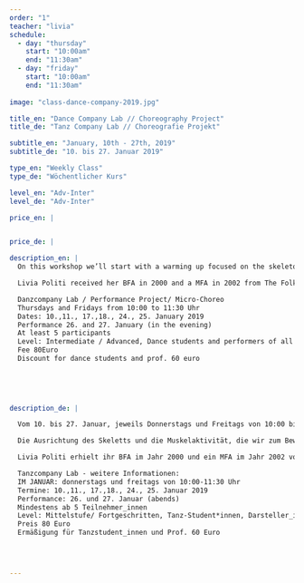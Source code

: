 ```yaml
---
order: "1"
teacher: "livia"
schedule:
  - day: "thursday"
    start: "10:00am"
    end: "11:30am"
  - day: "friday"
    start: "10:00am"
    end: "11:30am"
    
image: "class-dance-company-2019.jpg"

title_en: "Dance Company Lab // Choreography Project"
title_de: "Tanz Company Lab // Choreografie Projekt"

subtitle_en: "January, 10th - 27th, 2019"
subtitle_de: "10. bis 27. Januar 2019"

type_en: "Weekly Class"
type_de: "Wöchentlicher Kurs"

level_en: "Adv-Inter"
level_de: "Adv-Inter"

price_en: |


price_de: |

description_en: |
  On this workshop we’ll start with a warming up focused on the skeleton’s alignment and the specific muscle strength we need to get in motion, continuing with a training based on the Folkwang DanceTechnique, enriched by elements of Limon and Alexander Technique we will fill the room with flowing movement changing levels and textures. Departing with this base and complementing the work with improvisation and “decision making” exercises we will create short choreographies (“Microchoreography”) aiming to perform them at the end of the workshop.  

  Livia Politi received her BFA in 2000 and a MFA in 2002 from The Folkwang University of the Arts under the direction of Pina Bausch an since 2010 is Livia a certified Alexander Technique teacher. As a dancer, choreographer and assistant choreographer, Livia has been working in various projects in Germany, the United States, Mexico and Argentina. Her vast experience as a dance lecturer includes teaching modern/contemporary dance as well as Alexander Technique for dancers, actors and performers at Former Dance Company Ballet Teatro del Espacio, Dance High-school Essen, University of Arts Berlin, Professional Dance Studies Program Seneca-Intensive, Dock11 Studio and Urbanraum.  

  Danzcompany Lab / Performance Project/ Micro-Choreo  
  Thursdays and Fridays from 10:00 to 11:30 Uhr  
  Dates: 10.,11., 17.,18., 24., 25. January 2019  
  Performance 26. and 27. January (in the evening)  
  At least 5 participants  
  Level: Intermediate / Advanced, Dance students and performers of all disciplines  
  Fee 80Euro  
  Discount for dance students and prof. 60 euro  
  

  

  
description_de: |

  Vom 10. bis 27. Januar, jeweils Donnerstags und Freitags von 10:00 bis 11:30  

  Die Ausrichtung des Skeletts und die Muskelaktivität, die wir zum Bewegen benötigen, wird das einleitende Warm-up in diesem Workshop. Mein Training basiert auf der Folkwang-Tanztechnik, die durch Elemente der Limon- und Alexander-Technik bereichert wird. Der Raum wird sich dann mit fließenden Bewegungen, wechselnden Ebenen und Texturen ausfüllen. Von dieser Basis ausgehend ergänzen wir die Arbeit mit Improvisations- und “decision making”-Übungen und erstellen kurze Choreografien (“Microchoreography”) mit dem Ziel, sie am Ende des Kurses auszuführen.  

  Livia Politi erhielt ihr BFA im Jahr 2000 und ein MFA im Jahr 2002 von der Folkwang Universität der Künste unter der Leitung von Pina Bausch. Seit 2010 ist Livia zertifizierte Alexander-Technik-Lehrerin. Als Tänzerin, Choreografin und Assistenzchoreografin hat Livia in verschiedenen Projekten in Deutschland, den USA, Mexiko und Argentinien gearbeitet. Ihre langjährige Erfahrung als Tanzlehrerin umfasst den Unterricht von modernem/ zeitgenössischem Tanz sowie Alexander-Technik für Tänzer, Schauspieler und Performer an der Tanzhochschule Essen, Universität der Künste Berlin, Urbanraum, Professional Dance Studies Program Seneca- Intensiv, ehemaligen Ballett Teatro del Espacio und Dock11 Studio.  

  Tanzcompany Lab - weitere Informationen:  
  IM JANUAR: donnerstags und freitags von 10:00-11:30 Uhr  
  Termine: 10.,11., 17.,18., 24., 25. Januar 2019  
  Performance: 26. und 27. Januar (abends)  
  Mindestens ab 5 Teilnehmer_innen  
  Level: Mittelstufe/ Fortgeschritten, Tanz-Student*innen, Darsteller_innen, Künstler_innen  
  Preis 80 Euro  
  Ermäßigung für Tanzstudent_innen und Prof. 60 Euro  

  


---
```

